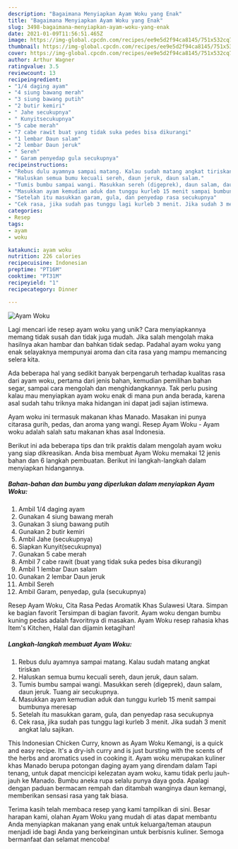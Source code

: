 ```yaml
---
description: "Bagaimana Menyiapkan Ayam Woku yang Enak"
title: "Bagaimana Menyiapkan Ayam Woku yang Enak"
slug: 3498-bagaimana-menyiapkan-ayam-woku-yang-enak
date: 2021-01-09T11:56:51.465Z
image: https://img-global.cpcdn.com/recipes/ee9e5d2f94ca8145/751x532cq70/ayam-woku-foto-resep-utama.jpg
thumbnail: https://img-global.cpcdn.com/recipes/ee9e5d2f94ca8145/751x532cq70/ayam-woku-foto-resep-utama.jpg
cover: https://img-global.cpcdn.com/recipes/ee9e5d2f94ca8145/751x532cq70/ayam-woku-foto-resep-utama.jpg
author: Arthur Wagner
ratingvalue: 3.5
reviewcount: 13
recipeingredient:
- "1/4 daging ayam"
- "4 siung bawang merah"
- "3 siung bawang putih"
- "2 butir kemiri"
- " Jahe secukupnya"
- " Kunyitsecukupnya"
- "5 cabe merah"
- "7 cabe rawit buat yang tidak suka pedes bisa dikurangi"
- "1 lembar Daun salam"
- "2 lembar Daun jeruk"
- " Sereh"
- " Garam penyedap gula secukupnya"
recipeinstructions:
- "Rebus dulu ayamnya sampai matang. Kalau sudah matang angkat tiriskan"
- "Haluskan semua bumu kecuali sereh, daun jeruk, daun salam."
- "Tumis bumbu sampai wangi. Masukkan sereh (digeprek), daun salam, daun jeruk. Tuang air secukupnya."
- "Masukkan ayam kemudian aduk dan tunggu kurleb 15 menit sampai bumbunya meresap"
- "Setelah itu masukkan garam, gula, dan penyedap rasa secukupnya"
- "Cek rasa, jika sudah pas tunggu lagi kurleb 3 menit. Jika sudah 3 menit angkat lalu sajikan."
categories:
- Resep
tags:
- ayam
- woku

katakunci: ayam woku 
nutrition: 226 calories
recipecuisine: Indonesian
preptime: "PT16M"
cooktime: "PT31M"
recipeyield: "1"
recipecategory: Dinner

---
```



![Ayam Woku](https://img-global.cpcdn.com/recipes/ee9e5d2f94ca8145/751x532cq70/ayam-woku-foto-resep-utama.jpg)

Lagi mencari ide resep ayam woku yang unik? Cara menyiapkannya memang tidak susah dan tidak juga mudah. Jika salah mengolah maka hasilnya akan hambar dan bahkan tidak sedap. Padahal ayam woku yang enak selayaknya mempunyai aroma dan cita rasa yang mampu memancing selera kita.

Ada beberapa hal yang sedikit banyak berpengaruh terhadap kualitas rasa dari ayam woku, pertama dari jenis bahan, kemudian pemilihan bahan segar, sampai cara mengolah dan menghidangkannya. Tak perlu pusing kalau mau menyiapkan ayam woku enak di mana pun anda berada, karena asal sudah tahu triknya maka hidangan ini dapat jadi sajian istimewa.

Ayam woku ini termasuk makanan khas Manado. Masakan ini punya citarasa gurih, pedas, dan aroma yang wangi. Resep Ayam Woku - Ayam woku adalah salah satu makanan khas asal Indonesia.


Berikut ini ada beberapa tips dan trik praktis dalam mengolah ayam woku yang siap dikreasikan. Anda bisa membuat Ayam Woku memakai 12 jenis bahan dan 6 langkah pembuatan. Berikut ini langkah-langkah dalam menyiapkan hidangannya.

<!--inarticleads1-->

##### Bahan-bahan dan bumbu yang diperlukan dalam menyiapkan Ayam Woku:

1. Ambil 1/4 daging ayam
1. Gunakan 4 siung bawang merah
1. Gunakan 3 siung bawang putih
1. Gunakan 2 butir kemiri
1. Ambil  Jahe (secukupnya)
1. Siapkan  Kunyit(secukupnya)
1. Gunakan 5 cabe merah
1. Ambil 7 cabe rawit (buat yang tidak suka pedes bisa dikurangi)
1. Ambil 1 lembar Daun salam
1. Gunakan 2 lembar Daun jeruk
1. Ambil  Sereh
1. Ambil  Garam, penyedap, gula (secukupnya)


Resep Ayam Woku, Cita Rasa Pedas Aromatik Khas Sulawesi Utara. Simpan ke bagian favorit Tersimpan di bagian favorit. Ayam woku dengan bumbu kuning pedas adalah favoritnya di masakan. Ayam Woku resep rahasia khas Item&#39;s Kitchen, Halal dan dijamin ketagihan! 

<!--inarticleads2-->

##### Langkah-langkah membuat Ayam Woku:

1. Rebus dulu ayamnya sampai matang. Kalau sudah matang angkat tiriskan
1. Haluskan semua bumu kecuali sereh, daun jeruk, daun salam.
1. Tumis bumbu sampai wangi. Masukkan sereh (digeprek), daun salam, daun jeruk. Tuang air secukupnya.
1. Masukkan ayam kemudian aduk dan tunggu kurleb 15 menit sampai bumbunya meresap
1. Setelah itu masukkan garam, gula, dan penyedap rasa secukupnya
1. Cek rasa, jika sudah pas tunggu lagi kurleb 3 menit. Jika sudah 3 menit angkat lalu sajikan.


This Indonesian Chicken Curry, known as Ayam Woku Kemangi, is a quick and easy recipe. It&#39;s a dry-ish curry and is just bursting with the scents of the herbs and aromatics used in cooking it. Ayam woku merupakan kuliner khas Manado berupa potongan daging ayam yang direndam dalam Tapi tenang, untuk dapat mencicipi kelezatan ayam woku, kamu tidak perlu jauh-jauh ke Manado. Bumbu aneka rupa selalu punya daya goda. Apalagi dengan paduan bermacam rempah dan ditambah wanginya daun kemangi, memberikan sensasi rasa yang tak biasa. 

Terima kasih telah membaca resep yang kami tampilkan di sini. Besar harapan kami, olahan Ayam Woku yang mudah di atas dapat membantu Anda menyiapkan makanan yang enak untuk keluarga/teman ataupun menjadi ide bagi Anda yang berkeinginan untuk berbisnis kuliner. Semoga bermanfaat dan selamat mencoba!

